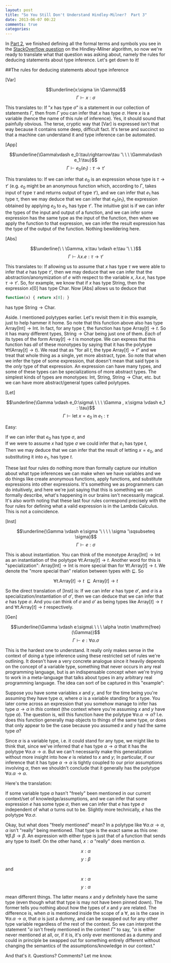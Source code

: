 ```yaml
---
layout: post
title: "So You Still Don't Understand Hindley-Milner?  Part 3"
date: 2013-06-07 00:22
comments: true
categories: 
---
```

In [Part 2](/blog/2013/06/07/so-you-still-dont-understand-hindley-milner-part-2/), we finished defining all the formal terms and symbols you see in the [StackOverflow question](http://stackoverflow.com/questions/12532552/what-part-of-milner-hindley-do-you-not-understand) on the Hindley-Milner algorithm, so now we're ready to translate what that question was asking about, namely the rules for deducing statements about type inference.  Let's get down to it!

##The rules for deducing statements about type inference

[Var]  

$$\underline{x:\sigma \in \Gamma}$$
$$\Gamma \vdash x:\sigma$$

This translates to: If "$x$ has type $\sigma$" is a statement in our collection of statements $\Gamma$, then from $\Gamma$ you can infer that $x$ has type $\sigma$.  Here $x$ is a variable (hence the name of this rule of inference).  Yes, it should sound that painfully obvious.  The terse, cryptic way that [Var] is expressed isn't that way because it contains some deep, difficult fact.  It's terse and succinct so that a machine can understand it and type inference can be automated.  
<!--more-->

[App]  

$$\underline{\Gamma\vdash e_0:\tau\rightarrow\tau '\ \ \ \Gamma\vdash e_1:\tau}$$
$$\Gamma\vdash e_0(e_1):\tau \rightarrow \tau '$$
  
This translates to: If we can infer that $e_0$ is an expression whose type is $\tau \rightarrow \tau '$ (e.g. $e_0$ might be an anonymous function which, according to $\Gamma$, takes input of type $\tau$ and returns output of type $\tau '$), and we can infer that $e_1$ has type $\tau$, then we may deduce that we can infer that $e_0(e_1)$, the expression obtained by applying $e_0$ to $e_1$, has type $\tau '$.  The intuitive gist is if we can infer the types of the input and output of a function, and we can infer some expression has the same type as the input of the function, then when we apply the function to that expression, we can infer the result expression has the type of the output of the function.  Nothing bewildering here.
  
[Abs]  

$$\underline{\ \ \Gamma, x:\tau \vdash e:\tau '\ \ }$$
$$\Gamma \vdash \lambda x.e:\tau \rightarrow \tau '$$
  
This translates to: If allowing us to assume that $x$ has type $\tau$ we were able to infer that $e$ has type $\tau '$, then we may deduce that we can infer that the abstraction/anonymization of $e$ with respect to the variable $x$, $\lambda x.e$, has type $\tau \rightarrow \tau '$.  So, for example, we know that if $x$ has type $\mathrm{String}$, then the expression $x[0]$ has type $\mathrm{Char}$.  Now [Abs] allows us to deduce that  

```javascript
function(x) { return x[0]; }
```

has type $\mathrm{String} \rightarrow \mathrm{Char}$.  

Aside. I mentioned polytypes earlier.  Let's revisit them it in this example, just to help hammer it home.  So note that this function above also has type $\mathrm{Array}[\mathrm{Int}] \rightarrow \mathrm{Int}$.  In fact, for any type $t$, the function has type $\mathrm{Array}[t] \rightarrow t$.  So it has many different types, $\mathrm{String} \rightarrow \mathrm{Char}$ being just one of them.  *Each* of its types of the form $\mathrm{Array}[t] \rightarrow t$ is monotype.  We can express that this function has *all* of these monotypes by saying that it has the polytype $\forall t(\mathrm{Array}[t] \rightarrow t)$.  We read that as "for all $t$, the type $\mathrm{Array}[t] \rightarrow t$" and we treat that whole thing as a single, yet more abstract, type.  So note that when we infer the type of some expression, that doesn't mean that said type is the *only* type of that expression.  An expression can have many types, and some of these types can be specializations of more abstract types.  The simplest kinds of types are monotypes: $\mathrm{Int}$, $\mathrm{String}$, $\mathrm{String} \rightarrow \mathrm{Char}$, etc. but we can have more abstract/general types called polytypes.  
  
[Let]  

$$\underline{\Gamma \vdash e_0:\sigma\ \ \ \ \Gamma , x:\sigma \vdash e_1 : \tau}$$
$$\Gamma \vdash \mbox{let } x = e_0 \mbox{ in } e_1:\tau$$ 

Easy:  
    
If we can infer that $e_0$ has type $\sigma$, and    
If we were to assume $x$ had type $\sigma$ we could infer that $e_1$ has type $t$,  
Then we may deduce that we can infer that the result of letting $x = e_0$, and substituting it into $e_1$, has type $t$.  

These last four rules do nothing more than formally capture our intuition about what type inferences we can make when we have variables and we do things like create anonymous functions, apply functions, and substitute expressions into other expressions.  It's something we as programmers can do intuitively, and here we're just saying that this is something we can formally describe, what's happening in our brains isn't necessarily magical.  It's also worth noting that these last four rules correspond precisely with the four rules for defining what a valid expression is in the Lambda Calculus.  This is not a coincidence.

[Inst]

$$\underline{\Gamma \vdash e:\sigma '\ \ \ \ \sigma '\sqsubseteq \sigma}$$
$$\Gamma \vdash e:\sigma$$

This is about instantiation.  You can think of the monotype $\mathrm{Array}[\mathrm{Int}] \rightarrow \mathrm{Int}$ as an instantiation of the polytype $\forall t. \mathrm{Array}[t] \rightarrow t$.  Another word for this is "specialization": $\mathrm{Array}[\mathrm{Int}] \rightarrow \mathrm{Int}$ is more special than for $\forall t.\mathrm{Array}[t] \rightarrow t$. We denote the "more special than" relation between types with $\sqsubseteq$.  So  

$$\forall t. \mathrm{Array}[t] \rightarrow t \ \ \sqsubseteq\ \  \mathrm{Array}[t] \rightarrow t$$  

So the direct translation of [Inst] is: If we can infer $e$ has type $\sigma '$, and $\sigma$ is a specialization/instantiation of $\sigma '$, then we can deduce that we can infer that $e$ has type $\sigma$.  And you can think of $\sigma$ and $\sigma '$ as being types like $\mathrm{Array}[t] \rightarrow t$ and $\forall t. \mathrm{Array}[t] \rightarrow t$ respectively.

[Gen]

$$\underline{\Gamma \vdash e:\sigma\ \ \ \ \alpha \notin \mathrm{free}(\Gamma)}$$
$$\Gamma \vdash e:\forall \alpha.\sigma$$

This is the hardest one to understand.  It really only makes sense in the context of doing a type inference using these restricted set of rules we're outlining.  It doesn't have a very concrete analogue since it heavily depends on the concept of a variable type, something that never occurs in any real programming language, but is an indispensable concept when we're trying to work in a meta-language that talks about types in any arbitrary real programming language.  The idea can sort of be captured in this "example":

Suppose you have some variables $x$ and $y$, and for the time being you're assuming they have type $\alpha$, where $\alpha$ is a variable standing for a type.  You later come across an expression that you somehow manage to infer has type $\alpha \rightarrow \alpha$ in *this* context (the context where you're assuming $x$ and $y$ have type $\alpha$).  The question is, will this function have the polytype $\forall \alpha. \alpha \rightarrow \alpha$?  I.e. does this function generally map objects to things of the same type, or does that only appear to be the case because you assumed $x$ and $y$ had the same type $\alpha$?  

Since $\alpha$ is a variable type, i.e. it could stand for any type, we might like to think that, since we've inferred that $e$ has type $\alpha \rightarrow \alpha$ that it has the polytype $\forall \alpha. \alpha \rightarrow \alpha$.  But we can't necessarily make this generalization without more insight into how $e$ is related to $x$ and $y$;  In particular, if our inference that it has type $\alpha \rightarrow \alpha$ is tightly coupled to our prior assumptions involving $\alpha$, then we shouldn't conclude that it generally has the polytype $\forall \alpha .\alpha \rightarrow \alpha$.

Here's the translation:

If some variable type $\alpha$ hasn't "freely" been mentioned in our current context/set of knowledge/assumptions, and we can infer that some expression $e$ has some type $\sigma$, then we can infer that $e$ has type $\sigma$ independent of what $\alpha$ turns out to be.  Slightly more technically, $e$ has the polytype $\forall \alpha . \sigma$.  

Okay, but what does "freely mentioned" mean?  In a polytype like $\forall \alpha . \alpha \rightarrow \alpha$, $\alpha$ isn't "really" being mentioned.  That type is the exact same as this one: $\forall \beta . \beta \rightarrow \beta$.  An expression with either type is just that of a function that sends any type to itself.  On the other hand, $x:\alpha$ "really" does mention $\alpha$.  

$$x:\alpha$$
$$y:\beta$$

and

$$x:\alpha$$
$$y:\alpha$$

mean different things.  The latter means $x$ and $y$ definitely have the same type (even though what that type is may not have been pinned down).  The former tells you nothing about how the types of $x$ and $y$ are related.  The difference is, when $\alpha$ is mentioned inside the scope of a $\forall$, as is the case in $\forall \alpha . \alpha \rightarrow \alpha$, that $\alpha$ is just a dummy, and can be swapped out for any other type variable regardless of the rest of the context.  So we can interpret the statement "$\alpha$ isn't freely mentioned in the context $\Gamma$" to say, "$\alpha$ is either never mentioned at all, or, if it is, it's only ever mentioned as a dummy and could in principle be swapped out for something entirely different without changing the semantics of the assumptions/knowledge in our context."  

And that's it.  Questions?  Comments?  Let me know.

